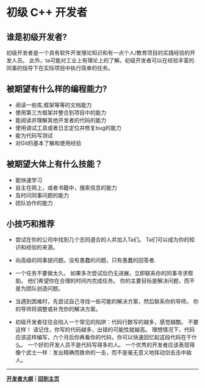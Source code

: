 # 初级 C++ 开发者

## 谁是初级开发者?

初级开发者是一个具有软件开发理论知识和有一点个人/教育项目的实践经验的开发人员。 此外，ta可能对工业上有理论上的了解。初级开发者可以在经验丰富的同事的指导下在实际项目中执行简单的任务。

## 被期望有什么样的编程能力?

- 阅读一些库,框架等等的文档能力
- 使用第三方框架并整合到项目中的能力
- 能阅读并理解其他开发者的代码的能力
- 使用调试工具或者日志定位并修复bug的能力
- 能为代码写测试
- 对Git的基本了解和使用经验

## 被期望大体上有什么技能？

- 能快速学习
- 自主在网上，或者书籍中，搜索信息的能力
- 及时问同事问题的能力
- 团队协作的能力

## 小技巧和推荐

- 尝试在你的公司中找到几个志同道合的人并加入Ta们。 Ta们可以成为你的知识和经验的来源。
- 向高级的同事提问题。没有愚蠢的问题，只有愚蠢的回答者.
- 一个任务不要做太久。 如果多次尝试后仍无进展，立即联系你的同事寻求帮助。 他们希望你在合理的时间内完成任务。 你的主要目标是解决问题，而不是为团队创造问题。

- 当遇到困难时，先尝试自己寻找一些可能的解决方案，然后联系你的导师。 你的导师将调整或补充你的解决方案。
- 初级开发者往往会陷入一个常见的陷阱：代码行数写的越多，感觉越酷。 不要这样！ 请记住，你写的代码越多，出错的可能性就越高。 理想情况下，代码应该这样编写，六个月后你再看你的代码，你可以快速回忆起这段代码在干什么。 一个好的开发人员不是代码写得多的人。 一个优秀的开发者应该表现得像个武士一样：发出精确而致命的一击，而不是毫无意义地挥动剑去击中敌人。
---

[**开发者大纲**](开发者大纲.md) | [**回到主页**](../README.md)
